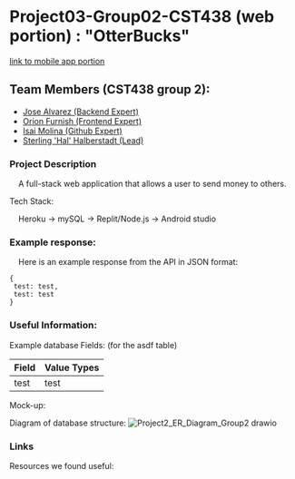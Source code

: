 # Project03-Group02-CST438 (web portion) : "OtterBucks"

[link to mobile app portion](https://github.com/Alvarez-Jose/project3_androidApp)

## Team Members (CST438 group 2): 
 - [Jose Alvarez (Backend Expert)](https://github.com/Alvarez-Jose)
 - [Orion Furnish (Frontend Expert)](https://github.com/OrionFurnish)
 - [Isai Molina (Github Expert)](https://github.com/isaiM6)
 - [Sterling 'Hal' Halberstadt (Lead)](https://github.com/halHalberstadt)

### Project Description<br>

&nbsp;&nbsp;&nbsp; A full-stack web application that allows a user to send money to others.

<p>Tech Stack:

&nbsp;&nbsp;&nbsp; Heroku -> mySQL -> Replit/Node.js -> Android studio</p>

### Example response:<br>
&nbsp;&nbsp;&nbsp; Here is an example response from the API in JSON format: 

```
{
 test: test,
 test: test
}
```

### Useful Information:<br>

Example database Fields: (for the asdf table)

| Field  | Value Types |
| ------------- | ------------- |
| test  | test |

Mock-up:

Diagram of database structure:
![Project2_ER_Diagram_Group2 drawio](https://user-images.githubusercontent.com/90930042/162277116-eec8a98d-84b5-4ca5-9a40-8ccb6fbd2f97.png)


### Links<br>
 Resources we found useful:
